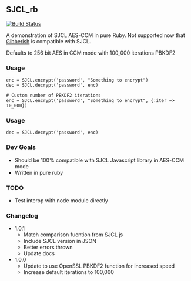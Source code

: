 ## SJCL_rb
[![Build Status](https://secure.travis-ci.org/mdp/sjcl_rb.png)](http://travis-ci.org/mdp/sjcl_rb)

A demonstration of SJCL AES-CCM in pure Ruby. Not supported now that [Gibberish](https://github.com/mdp/gibberish) is compatible with SJCL.

Defaults to 256 bit AES in CCM mode with 100_000 iterations PBKDF2

### Usage

    enc = SJCL.encrypt('password', "Something to encrypt")
    dec = SJCL.decrypt('password', enc)

    # Custom number of PBKDF2 iterations
    enc = SJCL.encrypt('password', "Something to encrypt", {:iter => 10_000})

### Usage

    dec = SJCL.decrypt('password', enc)

### Dev Goals

- Should be 100% compatible with SJCL Javascript library in AES-CCM mode
- Written in pure ruby

### TODO

- Test interop with node module directly

### Changelog

- 1.0.1
  - Match comparison fucntion from SJCL js
  - Include SJCL version in JSON
  - Better errors thrown
  - Update docs
- 1.0.0
  - Update to use OpenSSL PBKDF2 function for increased speed
  - Increase default iterations to 100,000
